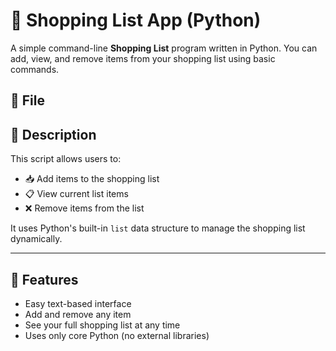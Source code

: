 # 🛒 Shopping List App (Python)

A simple command-line **Shopping List** program written in Python. You can add, view, and remove items from your shopping list using basic commands.

## 📄 File

## 📜 Description

This script allows users to:
- 📥 Add items to the shopping list
- 📋 View current list items
- ❌ Remove items from the list

It uses Python's built-in `list` data structure to manage the shopping list dynamically.

---

## 🧰 Features

- Easy text-based interface
- Add and remove any item
- See your full shopping list at any time
- Uses only core Python (no external libraries)
